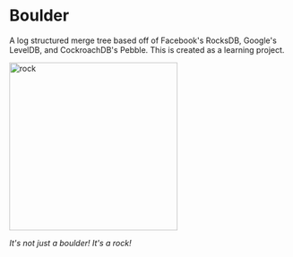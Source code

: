 # Boulder
A log structured merge tree based off of Facebook's
RocksDB, Google's LevelDB, and CockroachDB's Pebble.
This is created as a learning project.

<img src="https://github.com/user-attachments/assets/59ee9e19-14b0-4a95-aa85-acfb8c025eac" alt="rock" width="300"/>

_It's not just a boulder! It's a rock!_
